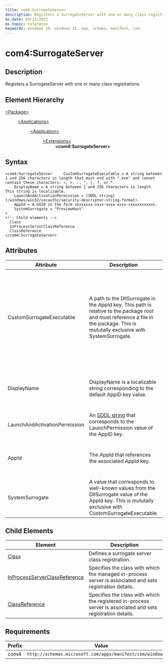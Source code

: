 ```yaml
---
title: com4:SurrogateServer
description: Registers a SurrogateServer with one or many class registrations. (com4:SurrogateServer)
ms.date: 03/13/2022
ms.topic: reference
keywords: windows 10, windows 11, uwp, schema, manifest, com
---
```


# com4:SurrogateServer



## Description
Registers a SurrogateServer with one or many class registrations.



## Element Hierarchy
<dl><dt><a href = "element-package.md">&lt;Package&gt;</a></dt>
<dd>
<dl><dt><a href = "element-applications.md">&lt;Applications&gt;</a></dt>
<dd>
<dl><dt><a href = "element-application.md">&lt;Application&gt;</a></dt>
<dd>
<dl><dt><a href = "element-1-extensions.md">&lt;Extensions&gt;</a></dt>
<dd>
<dd><b>&lt;com4:SurrogateServer&gt;</b></dd></dd>
</dl>
</dd>
</dl>
</dd>
</dl>
</dd>
</dl>

## Syntax
```syntax
<com4:SurrogateServer     CustomSurrogateExecutable = A string between 1 and 256 characters in length that must end with ".exe" and cannot contain these characters: <, >, :, ", |, ?, or *.
    DisplayName = A string between 1 and 256 characters in length. This string is localizable.
    LaunchAndActivationPermission = [SDDL string](/windows/win32/secauthz/security-descriptor-string-format).
    AppId = A GUID in the form xxxxxxxx-xxxx-xxxx-xxxx-xxxxxxxxxxxx.
    SystemSurrogate = "PreviewHost"
>
<!-- Child elements -->
  Class
  InProcessServerClassReference
  ClassReference
</com4:SurrogateServer>
```


## Attributes

| Attribute | Description | Data type | Required |
| -----------| -------------| -----------| ----------|
| CustomSurrogateExecutable |  A path to the DllSurrogate in the AppId key. This path is relative to the package root and must reference a file in the package. This is mututally exclusive with SystemSurrogate. | One of the following values: A string between 1 and 256 characters in length that must end with ".exe" and cannot contain these characters: <, >, :, ", ,, ?, or *.| Yes |
| DisplayName | DisplayName is a localizable string corresponding to the default AppID key value. | A string between 1 and 256 characters in length. This string is localizable.| Yes |
| LaunchAndActivationPermission | An [SDDL string](/windows/win32/secauthz/security-descriptor-string-format) that corresponds to the LaunchPermission value of the AppID key. | [SDDL string](/windows/win32/secauthz/security-descriptor-string-format).| Yes |
| AppId | The AppId that references the associated AppId key.  | A GUID in the form xxxxxxxx-xxxx-xxxx-xxxx-xxxxxxxxxxxx.| Yes |
| SystemSurrogate | A value that corresponds to well-known values from the DllSurrogate value of the AppId key. This is mututally exclusive with CustomSurrogateExecutable. | "PreviewHost"| Yes |


## Child Elements

| Element | Description |
| -----------| -------------|
| [Class](element-com4-surrogateserver-class.md) | Defines a surrogate server class registration. |
| [InProcessServerClassReference](element-com4-inprocessserverclassreference.md) | Specifies the class with which the managed in-process server is associated and sets registration details. |
| [ClassReference](element-com4-surrogateserver-classreference.md) | Specifies the class with which the registered in-process server is associated and sets registration details. |

## Requirements
| Prefix | Value |
| ---------------| -------------------------------------------------------------|
| com4 | `http://schemas.microsoft.com/appx/manifest/com/windows10/4` |
